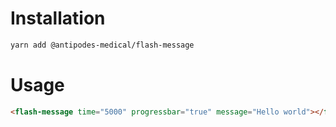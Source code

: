 # Installation

```bash
yarn add @antipodes-medical/flash-message
```

# Usage


```html
<flash-message time="5000" progressbar="true" message="Hello world"></flash-message>
```
